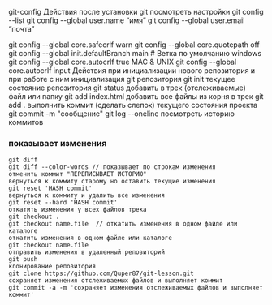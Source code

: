git-config
Действия после установки git
посмотреть настройки
git config --list
git config --global user.name “имя”
git config --global user.email “почта”


git config --global core.safecrlf warn
git config --global core.quotepath off
git config --global init.defaultBranch main # Ветка по умолчанию
windows
git config --global core.autocrlf true
MAC & UNIX
git config --global core.autocrlf input
Действия при инициализации нового репозитория и при работе с ним
инициализация git репозитория
git init
текущее состояние репозитория
git status
добавить в трек (отслеживаемые) файл или папку
git add index.html
добавить все файлы из корня в трек
git add .
выполнить коммит (сделать слепок) текущего состояния проекта
git commit -m "сообщение"
git log --oneline  посмотреть историю коммитов

### показывает изменения
```shell
git diff
git diff --color-words // показывает по строкам изменения
отменить коммит "ПЕРЕПИСЫВАЕТ ИСТОРИЮ"
вернуться к коммиту старому но оставить текущие изменения
git reset 'HASH commit'
вернуться к коммиту и удалить все изменения
git reset --hard 'HASH commit'
откатить изменения у всех файлов трека
git checkout .  
git checkout name.file  // откатить изменения в одном файле или каталоге
откатить изменения в одном файле или каталоге
git checkout name.file
отправить изменения в удаленный репозиторий
git push 
клонирование репозитория
git clone https://github.com/Quper87/git-lesson.git
сохраняет изменения отслеживаемых файлов и выполняет коммит
git commit -a -m 'сохраняет изменения отслеживаемых файлов и выполняет коммит'